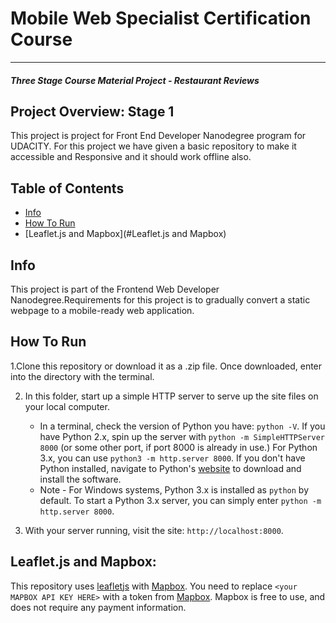 # Mobile Web Specialist Certification Course
---
#### _Three Stage Course Material Project - Restaurant Reviews_

## Project Overview: Stage 1


This project is project for Front End Developer Nanodegree program for UDACITY. For this project we have given a basic repository to make it accessible and Responsive and it should work offline also.





## Table of Contents

* [Info](#Info)
* [How To Run](#HowToRun)
* [Leaflet.js and Mapbox](#Leaflet.js and Mapbox)



## Info
This project is part of the Frontend Web Developer Nanodegree.Requirements for this project is to gradually convert a static webpage to a mobile-ready web application.



## How To Run


1.Clone this repository or download it as a .zip file. Once downloaded, enter into the directory with the terminal.

2. In this folder, start up a simple HTTP server to serve up the site files on your local computer.

    * In a terminal, check the version of Python you have: `python -V`. If you have Python 2.x, spin up the server with `python -m SimpleHTTPServer 8000` (or some other port, if port 8000 is already in use.) For Python 3.x, you can use `python3 -m http.server 8000`. If you don't have Python installed, navigate to Python's [website](https://www.python.org/) to download and install the software.
   * Note -  For Windows systems, Python 3.x is installed as `python` by default. To start a Python 3.x server, you can simply enter `python -m http.server 8000`.
3. With your server running, visit the site: `http://localhost:8000`.

## Leaflet.js and Mapbox:

This repository uses [leafletjs](https://leafletjs.com/) with [Mapbox](https://www.mapbox.com/). You need to replace `<your MAPBOX API KEY HERE>` with a token from [Mapbox](https://www.mapbox.com/). Mapbox is free to use, and does not require any payment information.
